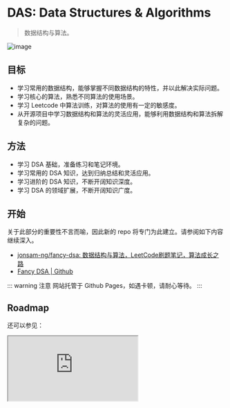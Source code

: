 # DAS: Data Structures & Algorithms

> 数据结构与算法。

![image](https://cdn.staticaly.com/gh/jonsam-ng/image-hosting@master/2022/image.2bfuvnqxdqtc.webp)

## 目标

- 学习常用的数据结构，能够掌握不同数据结构的特性，并以此解决实际问题。
- 学习核心的算法，熟悉不同算法的使用场景。
- 学习 Leetcode 中算法训练，对算法的使用有一定的敏感度。
- 从开源项目中学习数据结构和算法的灵活应用，能够利用数据结构和算法拆解复杂的问题。

## 方法

- 学习 DSA 基础，准备练习和笔记环境。
- 学习常用的 DSA 知识，达到归纳总结和灵活应用。
- 学习进阶的 DSA 知识，不断开阔知识深度。
- 学习 DSA 的领域扩展，不断开阔知识广度。

## 开始

关于此部分的重要性不言而喻，因此新的 repo 将专门为此建立。请参阅如下内容继续深入。

- [jonsam-ng/fancy-dsa: 数据结构与算法，LeetCode刷题笔记，算法成长之路](https://github.com/jonsam-ng/fancy-dsa)
- [Fancy DSA | Github](https://dsa.jonsam.site/)

::: warning 注意
网站托管于 Github Pages，如遇卡顿，请耐心等待。
:::

## Roadmap

<XMindViewer src='/mind/数据结构与算法.xmind' />

还可以参见：

<IFrame src="https://coggle.it/diagram/W5E5tqYlrXvFJPsq/t/master-the-interview-click-here-for-course-link/c25f98c73a03f5b1107cd0e2f4bce29c9d78e31655e55cb0b785d56f0036c9d1"/>

如果无法查看，请参考：

![image](https://cdn.staticaly.com/gh/jonsam-ng/image-hosting@master/2022/image.2me0bwg3gl40.webp)

## 继续

本话题将秉持总结和扩展之目标，并对 [Fancy DSA](https://dsa.jonsam.site/) 的内容进行归纳总结和扩展。

## 资源

相关书籍：

- [算法(第4版) | 氧气空间](https://ox.jonsam.site/book/0df928/)
- [Java常用算法手册 | 氧气空间](https://ox.jonsam.site/book/4fb523/)
- [算法精解:C语言描述 | 氧气空间](https://ox.jonsam.site/book/5d42a0/)
- [大话数据结构 | 氧气空间](https://ox.jonsam.site/book/a92694/)
- [数据结构与算法分析:Java语言描述 | 氧气空间](https://ox.jonsam.site/book/0eafbe/)

## 参考

可视化：

- [数据结构和算法动态可视化 (Chinese) - VisuAlgo](https://visualgo.net/zh)
- [Data Structure Visualization](https://www.cs.usfca.edu/~galles/visualization/Algorithms.html)
- [Algorithm Visualizer](https://algorithm-visualizer.org/)
- [Sorting Algorithms Animations | Toptal®](https://www.toptal.com/developers/sorting-algorithms)

综合：

- [dunwu/algorithm-tutorial: 算法和数据结构教程](https://github.com/dunwu/algorithm-tutorial)
- [Programiz 数据结构和算法教程](https://miz.apachecn.org/#/docs/dsal/README)
- [Seanforfun/Algorithm-and-Leetcode](https://github.com/Seanforfun/Algorithm-and-Leetcode)

